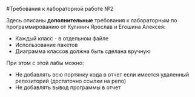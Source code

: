 #Требования к лабораторной работе №2

Здесь описаны **дополнительные** требования к лабораторным по программированию от Кулинич Ярослав и Егошина Алексея:

- Каждый класс - в отдельном файле
- Использование пакетов
- Диаграмма классов должна быть сделана вручную

При этом с этой лабы можно:
- Не добавлять всю портянку кода в отчет если имеется удаленный репозиторий (достаточно ссылки на репо)
- Не добавлять вывод программы в отчет
